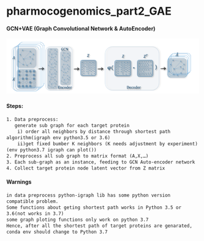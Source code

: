 # pharmocogenomics_part2_GAE 
#### GCN+VAE (Graph Convolutional Network & AutoEncoder)   
![steps](images/steps.png)
#### Steps:  

    1. Data preprocess:
       generate sub graph for each target protein
        i) order all neighbors by distance through shortest path algorithm(igraph env python3.5 or 3.6)
        ii)get fixed bumber K neighbors (K needs adjustment by experiment)(env python3.7 igraph can plot())
    2. Preprocess all sub graph to matrix format (A,X,…)
    3. Each sub-graph as an instance, feeding to GCN Auto-encoder network
    4. Collect target protein node latent vector from Z matrix
#### Warnings 
    in data preprocess python-igraph lib has some python version compatible problem.
    Some functions about geting shortest path works in Python 3.5 or 3.6(not works in 3.7)
    some graph ploting functions only work on python 3.7
    Hence, after all the shortest path of target proteins are genarated, conda env should change to Python 3.7
